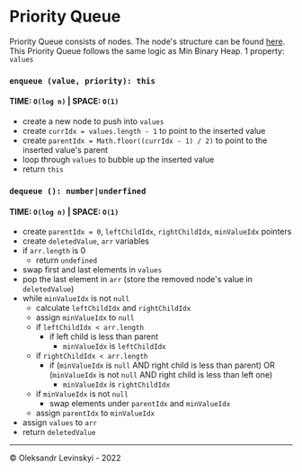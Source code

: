 # Priority Queue
Priority Queue consists of nodes. The node's structure can be found [here](priority-queue/Node.js).\
This Priority Queue follows the same logic as Min Binary Heap.
1 property: `values`

### `enqueue (value, priority): this`
#### TIME: `O(log n)` | SPACE: `O(1)`
* create a new node to push into `values`
* create `currIdx = values.length - 1` to point to the inserted value
* create `parentIdx = Math.floor((currIdx - 1) / 2)` to point to the inserted value's parent
* loop through `values` to bubble up the inserted value
* return `this`

### `dequeue (): number|underfined`
#### TIME: `O(log n)` | SPACE: `O(1)`
* create `parentIdx = 0`, `leftChildIdx`, `rightChildIdx`, `minValueIdx` pointers
* create `deletedValue`, `arr` variables
* if `arr.length` is 0
    * return `undefined`
* swap first and last elements in `values`
* pop the last element in `arr` (store the removed node's value in `deletedValue`)
* while `minValueIdx` is not `null`
    * calculate `leftChildIdx` and `rightChildIdx`
    * assign `minValueIdx` to `null`
    * if `leftChildIdx < arr.length`
        * if left child is less than parent
            * `minValueIdx` is `leftChildIdx`
    * if `rightChildIdx < arr.length`
        * if (`minValueIdx` is `null` AND right child is less than parent) OR
          (`minValueIdx` is not `null` AND right child is less than left one)
            * `minValueIdx` is `rightChildIdx`
    * if `minValueIdx` is not `null`
        * swap elements under `parentIdx` and `minValueIdx`
    * assign `parentIdx` to `minValueIdx`
* assign `values` to `arr`
* return `deletedValue`

---

&copy; Oleksandr Levinskyi - 2022
